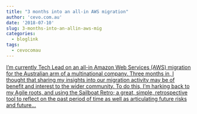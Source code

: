 ```yaml
---
title: "3 months into an all-in AWS migration"
author: 'cevo.com.au'
date: '2018-07-10'
slug: 3-months-into-an-allin-aws-mig
categories:
  - bloglink
tags:
  - cevocomau
---
```


[I’m currently Tech Lead on an all-in Amazon Web Services (AWS) migration for the Australian arm of a multinational company. Three months in, I thought that sharing my insights into our migration activity may be of benefit and interest to the wider community. To do this, I’m harking back to my Agile roots, and using the Sailboat Retro; a great, simple, retrospective tool to reflect on the past period of time as well as articulating future risks and future...<click to read more>](https://cevo.com.au/post/2018-07-10-sailboat-retro/)

